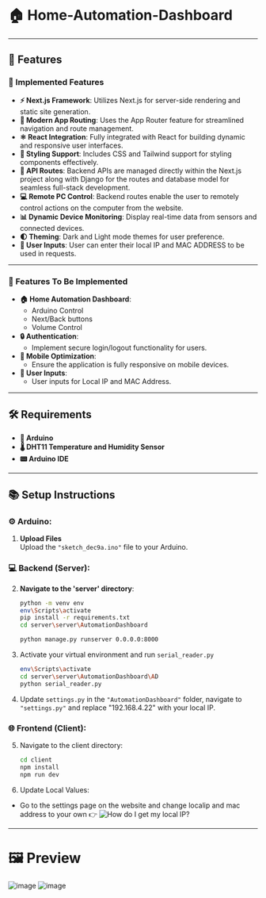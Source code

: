 # 🏠 Home-Automation-Dashboard

---

## 🌟 Features

### 🚀 Implemented Features
- **⚡ Next.js Framework**: Utilizes Next.js for server-side rendering and static site generation.
- **🧭 Modern App Routing**: Uses the App Router feature for streamlined navigation and route management.
- **⚛️ React Integration**: Fully integrated with React for building dynamic and responsive user interfaces.
- **🎨 Styling Support**: Includes CSS and Tailwind support for styling components effectively.
- **🔗 API Routes**: Backend APIs are managed directly within the Next.js project along with Django for the routes and database model for seamless full-stack development.
- **💻 Remote PC Control**: Backend routes enable the user to remotely control actions on the computer from the website.
- **📊 Dynamic Device Monitoring**: Display real-time data from sensors and connected devices.
- **🌓 Theming**: Dark and Light mode themes for user preference.
- **📝 User Inputs**: User can enter their local IP and MAC ADDRESS to be used in requests.

---

### 🚧 Features To Be Implemented
- **🏠 Home Automation Dashboard**:
  - Arduino Control
  - Next/Back buttons
  - Volume Control
- **🔒 Authentication**:
  - Implement secure login/logout functionality for users.
- **📱 Mobile Optimization**:
  - Ensure the application is fully responsive on mobile devices.
- **📝 User Inputs**:
  - User inputs for Local IP and MAC Address.

---

## 🛠️ Requirements
- **🔌 Arduino**
- **🌡️ DHT11 Temperature and Humidity Sensor**
- **📟 Arduino IDE**

---

## 📚 Setup Instructions

### ⚙️ Arduino:
1. **Upload Files**  
   Upload the `"sketch_dec9a.ino"` file to your Arduino.

### 💻 Backend (Server):
2. **Navigate to the 'server' directory**:
   ```bash
   python -m venv env
   env\Scripts\activate
   pip install -r requirements.txt
   cd server\server\AutomationDashboard

   python manage.py runserver 0.0.0.0:8000
3. Activate your virtual environment and run `serial_reader.py`
   ```bash
   env\Scripts\activate
   cd server\server\AutomationDashboard\AD
   python serial_reader.py
4. Update `settings.py`
   in the `"AutomationDashboard"` folder, navigate to `"settings.py"` and replace "192.168.4.22" with your local IP.
### 🌐 Frontend (Client):
5. Navigate to the client directory:
   ```bash
   cd client
   npm install
   npm run dev
6. Update Local Values:
- Go to the settings page on the website and change localip and mac address to your own
  👉 ![How do I get my local IP?](https://www.whatismybrowser.com/detect/what-is-my-local-ip-address/)

  

--- 
# 🖼️ Preview

![image](https://github.com/user-attachments/assets/adfe9ea0-169a-42cf-b85f-a6b8f9d37fac)
![image](https://github.com/user-attachments/assets/b49fa16f-504c-42e6-bd4f-4413d48af27b)

